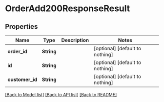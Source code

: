 # OrderAdd200ResponseResult


## Properties
Name | Type | Description | Notes
------------ | ------------- | ------------- | -------------
**order_id** | **String** |  | [optional] [default to nothing]
**id** | **String** |  | [optional] [default to nothing]
**customer_id** | **String** |  | [optional] [default to nothing]


[[Back to Model list]](../README.md#models) [[Back to API list]](../README.md#api-endpoints) [[Back to README]](../README.md)


